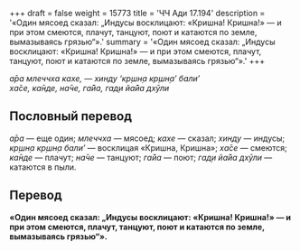 +++
draft = false
weight = 15773
title = 'ЧЧ Ади 17.194'
description = '«Один мясоед сказал: „Индусы восклицают: «Кришна! Кришна!» — и при этом смеются, плачут, танцуют, поют и катаются по земле, вымазываясь грязью“».'
summary = '«Один мясоед сказал: „Индусы восклицают: «Кришна! Кришна!» — и при этом смеются, плачут, танцуют, поют и катаются по земле, вымазываясь грязью“».'
+++

_а̄ра млеччха кахе, — хинду ‘кр̣шн̣а кр̣шн̣а’ бали’  
ха̄се, ка̄нде, на̄че, га̄йа, гад̣и йа̄йа дхӯли_

## Пословный перевод

_а̄ра_ — еще один; _млеччха_ — мясоед; _кахе_ — сказал; _хинду_ — индусы; _кр̣шн̣а_ _кр̣шн̣а_ _бали’_ — восклицая «Кришна, Кришна»; _ха̄се_ — смеются; _ка̄нде_ — плачут; _на̄че_ — танцуют; _га̄йа_ — поют; _гад̣и_ _йа̄йа_ _дхӯли_ — катаются в пыли.

## Перевод

**«Один мясоед сказал: „Индусы восклицают: «Кришна! Кришна!» — и при этом смеются, плачут, танцуют, поют и катаются по земле, вымазываясь грязью“».**
